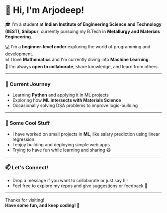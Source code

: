 # 👋 Hi, I'm Arjodeep!

🎓 I'm a student at **Indian Institute of Engineering Science and Technology (IIEST), Shibpur**, currently pursuing my B.Tech in **Metallurgy and Materials Engineering**.

💻 I'm a **beginner-level coder** exploring the world of programming and development.  
📊 I love **Mathematics** and I'm currently diving into **Machine Learning**.  
🤝 I'm always **open to collaborate**, share knowledge, and learn from others.

---

### 🌱 Current Journey
- Learning **Python** and applying it in ML projects  
- Exploring how **ML intersects with Materials Science**  
- Occasionally solving DSA problems to improve logic-building

---

### 🚀 Some Cool Stuff
- I have worked on small projects in **ML**, like salary prediction using linear regression
- I enjoy building and deploying simple web apps
- Trying to have fun while learning and sharing 😄

---

### 📫 Let's Connect!
- Drop a message if you want to collaborate or just say hi!
- Feel free to explore my repos and give suggestions or feedback 🙌

---

Thanks for visiting!  
**Have some fun, and keep coding! 🚀**


